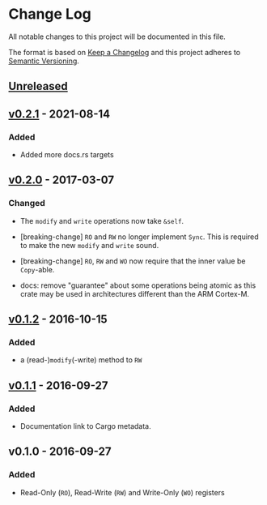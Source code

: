 # Change Log

All notable changes to this project will be documented in this file.

The format is based on [Keep a Changelog](http://keepachangelog.com/)
and this project adheres to [Semantic Versioning](http://semver.org/).

## [Unreleased]

## [v0.2.1] - 2021-08-14

### Added

- Added more docs.rs targets

## [v0.2.0] - 2017-03-07

### Changed

- The `modify` and `write` operations now take `&self`.

- [breaking-change] `RO` and `RW` no longer implement `Sync`. This is required
  to make the new `modify` and `write` sound.

- [breaking-change] `RO`, `RW` and `WO` now require that the inner value be
  `Copy`-able.

- docs: remove "guarantee" about some operations being atomic as this crate may
  be used in architectures different than the ARM Cortex-M.

## [v0.1.2] - 2016-10-15

### Added

- a (read-)`modify`(-write) method to `RW`

## [v0.1.1] - 2016-09-27

### Added

- Documentation link to Cargo metadata.

## v0.1.0 - 2016-09-27

### Added

- Read-Only (`RO`), Read-Write (`RW`) and Write-Only (`WO`) registers

[Unreleased]: https://github.com/japaric/volatile-register/compare/v0.2.1...HEAD
[v0.2.1]: https://github.com/japaric/volatile-register/compare/v0.2.0...v0.2.1
[v0.2.0]: https://github.com/japaric/volatile-register/compare/v0.1.2...v0.2.0
[v0.1.2]: https://github.com/japaric/volatile-register/compare/v0.1.1...v0.1.2
[v0.1.1]: https://github.com/japaric/volatile-register/compare/v0.1.0...v0.1.1
